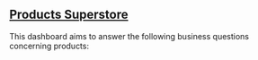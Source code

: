 ## [Products Superstore](https://public.tableau.com/app/profile/luiz.ramos2262/viz/ProductPerformance_16421590613470/ProductOverview?publish=yes)

This dashboard aims to answer the following business questions concerning products: 

